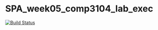 # SPA_week05_comp3104_lab_exec

[![Build Status](https://travis-ci.org/pritamworld/SPA_week05_comp3104_lab_exec.svg?branch=master)](https://travis-ci.org/pritamworld/SPA_week05_comp3104_lab_exec)
